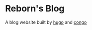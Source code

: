 # Reborn's Blog
A blog website built by [hugo](https://gohugo.io/) and [congo](https://jpanther.github.io/congo/) 